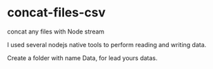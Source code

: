 # concat-files-csv
concat any files with Node stream

I used several nodejs native tools to perform reading and writing data.

Create a folder with name Data, for lead yours datas.
